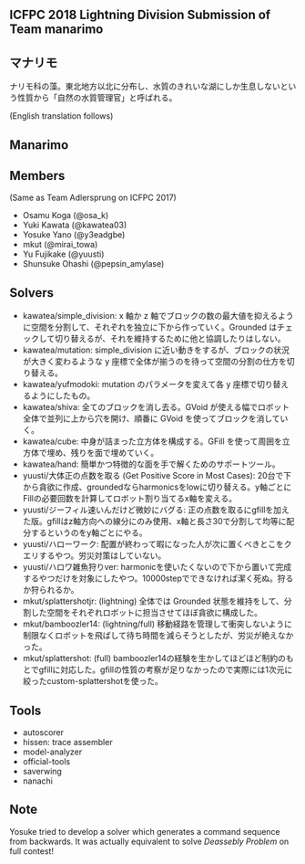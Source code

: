 ## ICFPC 2018 Lightning Division Submission of Team manarimo

## マナリモ
ナリモ科の藻。東北地方以北に分布し、水質のきれいな湖にしか生息しないという性質から「自然の水質管理官」と呼ばれる。

(English translation follows)
## Manarimo 


## Members
(Same as Team Adlersprung on ICFPC 2017)
* Osamu Koga (@osa_k)
* Yuki Kawata (@kawatea03)
* Yosuke Yano (@y3eadgbe)
* mkut (@mirai_towa)
* Yu Fujikake (@yuusti)
* Shunsuke Ohashi (@pepsin_amylase)


## Solvers
* kawatea/simple_division: x 軸か z 軸でブロックの数の最大値を抑えるように空間を分割して、それぞれを独立に下から作っていく。Grounded はチェックして切り替えるが、それを維持するために他と協調したりはしない。
* kawatea/mutation: simple_division に近い動きをするが、ブロックの状況が大きく変わるような y 座標で全体が揃うのを待って空間の分割の仕方を切り替える。
* kawatea/yufmodoki: mutation のパラメータを変えて各 y 座標で切り替えるようにしたもの。
* kawatea/shiva: 全てのブロックを消し去る。GVoid が使える幅でロボット全体で並列に上から穴を開け、順番に GVoid を使ってブロックを消していく。
* kawatea/cube: 中身が詰まった立方体を構成する。GFill を使って周囲を立方体で埋め、残りを面で埋めていく。
* kawatea/hand: 簡単かつ特徴的な面を手で解くためのサポートツール。
* yuusti/大体正の点数を取る (Get Positive Score in Most Cases): 20台で下から貪欲に作成、groundedならharmonicsをlowに切り替える。y軸ごとにFillの必要回数を計算してロボット割り当てるx軸を変える。
* yuusti/ジーフィル速いんだけど微妙にバグる: 正の点数を取るにgfillを加えた版。gfillはz軸方向への線分にのみ使用、x軸と長さ30で分割して均等に配分するというのをy軸ごとにやる。
* yuusti/ハローワーク: 配置が終わって暇になった人が次に置くべきとこをクエリするやつ。労災対策はしていない。
* yuusti/ハロワ雑魚狩りver: harmonicを使いたくないので下から置いて完成するやつだけを対象にしたやつ。10000stepでできなければ潔く死ぬ。狩るか狩られるか。
* mkut/splattershotjr: (lightning) 全体では Grounded 状態を維持をして、分割した空間をそれぞれロボットに担当させてほぼ貪欲に構成した。
* mkut/bamboozler14: (lightning/full) 移動経路を管理して衝突しないように制限なくロボットを飛ばして待ち時間を減らそうとしたが、労災が絶えなかった。
* mkut/splattershot: (full) bamboozler14の経験を生かしてほどほど制約のもとでgfillに対応した。gfillの性質の考察が足りなかったので実際には1次元に絞ったcustom-splattershotを使った。

## Tools
* autoscorer
* hissen: trace assembler
* model-analyzer
* official-tools
* saverwing 
* nanachi


## Note
Yosuke tried to develop a solver which generates a command sequence from backwards. It was actually equivalent to solve *Deassebly Problem* on full contest!
